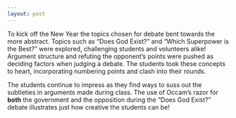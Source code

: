 ```yaml
---
layout: post
---
```


To kick off the New Year the topics chosen for debate bent towards the more abstract. Topics
such as “Does God Exist?” and “Which Superpower is the Best?” were explored, challenging students
and volunteers alike! Argument structure and refuting the opponent’s points were pushed as deciding
factors when judging a debate. The students took these concepts to heart, incorporating numbering
points and clash into their rounds.

The students continue to impress as they find ways to suss out the subtleties in arguments made during
class. The use of Occam’s razor for **both** the government and the opposition during the “Does God
Exist?” debate illustrates just how creative the students can be!

